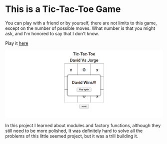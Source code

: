 # This is a Tic-Tac-Toe Game

You can play with a friend or by yourself, there are not limits to this game, except on the number of possible moves. What number is that you might ask, and I'm honored to say that I don't know. 

Play it [here](https://parzivalcen.github.io/TicTacToe_Odin/)

![img](./imgs/tittac.png)

In this project I learned about modules and factory functions, although they still need to be more polished, It was definitely hard to solve all the problems of this little seemed project, but it was a trill building it. 
